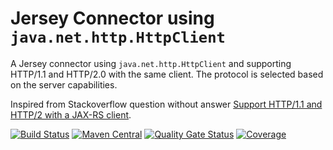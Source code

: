 # Jersey Connector using `java.net.http.HttpClient`
A Jersey connector using `java.net.http.HttpClient` and supporting HTTP/1.1 and HTTP/2.0 with the same client. The protocol is selected based on the server capabilities.

Inspired from Stackoverflow question without answer [Support HTTP/1.1 and HTTP/2 with a JAX-RS client](https://stackoverflow.com/questions/42348041/support-http-1-1-and-http-2-with-a-jax-rs-client).

[![Build Status](https://travis-ci.com/nhenneaux/jersey-httpclient-connector.svg?branch=master)](https://travis-ci.com/nhenneaux/jersey-httpclient-connector)
[![Maven Central](https://maven-badges.herokuapp.com/maven-central/com.github.nhenneaux.jersey.connector.httpclient/jersey-httpclient-connector/badge.svg)](https://maven-badges.herokuapp.com/maven-central/com.github.nhenneaux.jersey.connector.httpclient/jersey-httpclient-connector)
[![Quality Gate Status](https://sonarcloud.io/api/project_badges/measure?project=nhenneaux_jersey-httpclient-connector&metric=alert_status)](https://sonarcloud.io/dashboard?id=nhenneaux_jersey-httpclient-connector)
[![Coverage](https://sonarcloud.io/api/project_badges/measure?project=nhenneaux_jersey-httpclient-connector&metric=coverage)](https://sonarcloud.io/dashboard?id=nhenneaux_jersey-httpclient-connector)
